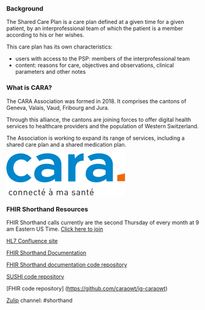 ### Background

The Shared Care Plan is a care plan defined at a given time for a given patient, by an interprofessional team of which the patient is a member according to his or her wishes. 

This care plan has its own characteristics:
- users with access to the PSP: members of the interprofessional team
- content: reasons for care, objectives and observations, clinical parameters and other notes

### What is CARA?

The CARA Association was formed in 2018. It comprises the cantons of Geneva, Valais, Vaud, Fribourg and Jura.

Through this alliance, the cantons are joining forces to offer digital health services to healthcare providers and the population of Western Switzerland.

The Association is working to expand its range of services, including a shared care plan and a shared medication plan.

![Shorty the FSH](../images/CARA.svg)

### FHIR Shorthand Resources

FHIR Shorthand calls currently are the second Thursday of every month at 9 am Eastern US Time. [Click here to join](https://teams.microsoft.com/l/meetup-join/19%3ameeting_OGJmYmVlM2UtYzVkZi00YWJjLWJlNzMtN2ZkYTVkYTA1Mzlk%40thread.v2/0?context=%7b%22Tid%22%3a%22c620dc48-1d50-4952-8b39-df4d54d74d82%22%2c%22Oid%22%3a%22f9a60b6f-fbcc-48d0-bc8e-d6d742b4b339%22%7d)

[HL7 Confluence site](https://confluence.hl7.org/display/FHIRI/FHIR+Shorthand)

[FHIR Shorthand Documentation](https://build.fhir.org/ig/HL7/fhir-shorthand) 

[FHIR Shorthand documentation code repository](https://github.com/HL7/fhir-shorthand)

[SUSHI code repository](https://github.com/FHIR/sushi)

[FHIR code repository] (https://github.com/caraowt/ig-caraowt)

[Zulip](https://chat.fhir.org) channel: #shorthand